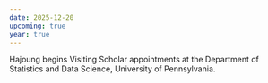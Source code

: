 ```yaml
---
date: 2025-12-20
upcoming: true
year: true
---
```

Hajoung begins Visiting Scholar appointments at the Department of Statistics and Data Science, University of Pennsylvania. 